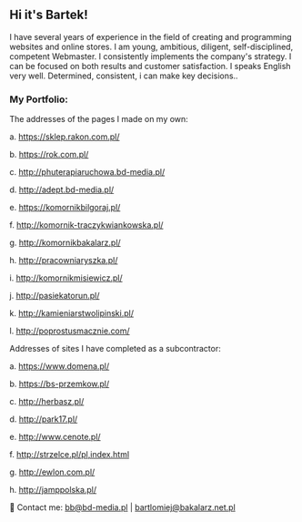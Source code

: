 ## Hi it's Bartek!

I have several years of experience in the field of creating and programming websites and online stores. I am  young, ambitious, diligent, self-disciplined, competent Webmaster. I consistently implements the company's strategy. I can be focused on both results and customer satisfaction. I speaks English very well. Determined, consistent, i can make key decisions..

### My Portfolio: 
The addresses of the pages I made on my own:
 
a.	https://sklep.rakon.com.pl/

b.  https://rok.com.pl/

c.  http://phuterapiaruchowa.bd-media.pl/

d.	http://adept.bd-media.pl/

e.	https://komornikbilgoraj.pl/

f.	http://komornik-traczykwiankowska.pl/

g.	http://komornikbakalarz.pl/

h.	http://pracowniaryszka.pl/

i.	http://komornikmisiewicz.pl/

j.	http://pasiekatorun.pl/

k.	http://kamieniarstwolipinski.pl/

l.	http://poprostusmacznie.com/


Addresses of sites I have completed as a subcontractor:

a.	https://www.domena.pl/

b.	https://bs-przemkow.pl/

c.	http://herbasz.pl/ 

d.	http://park17.pl/

e.	http://www.cenote.pl/

f.	http://strzelce.pl/pl,index.html

g.	http://ewlon.com.pl/

h.	http://jamppolska.pl/


💬 Contact me: bb@bd-media.pl | bartlomiej@bakalarz.net.pl
<!--
**bartec91/bartec91** is a ✨ _special_ ✨ repository because its `README.md` (this file) appears on your GitHub profile.

Here are some ideas to get you started:

- 🔭 I’m currently working on ...
- 🌱 I’m currently learning ...
- 👯 I’m looking to collaborate on ...
- 🤔 I’m looking for help with ...
- 💬 Ask me about ...
- 📫 How to reach me: ...
- 😄 Pronouns: ...
- ⚡ Fun fact: ...
-->
